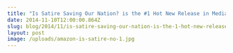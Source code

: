 ```yaml
---
title: "Is Satire Saving Our Nation? is the #1 Hot New Release in Media Studies for Amazon. "
date: 2014-11-10T12:00:00.864Z
slug: blog/2014/11/is-satire-saving-our-nation-is-the-1-hot-new-release-in-media-studies-for-amazon
layout: post
image: /uploads/amazon-is-satire-no-1.jpg
---
```


